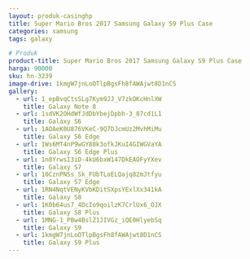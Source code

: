 ```yaml
---
layout: produk-casinghp
title: Super Mario Bros 2017 Samsung Galaxy S9 Plus Case
categories: samsung
tags: galaxy

# Produk
product-title: Super Mario Bros 2017 Samsung Galaxy S9 Plus Case
harga: 90000
sku: hn-3239
image-drive: 1kmgW7jnLoOTlpBgsFh8fAWAjwt8D1nCS
gallery:
  - url: 1_epBvqCtsSLg7Kym9JJ_V7zkOKcHnlXW
    title: Galaxy Note 8
  - url: 1sdVK2OHdWfJdDbYbejDpbh-3_87cd1L1
    title: Galaxy S6
  - url: 1AOAeK0U876VKeC-9Q7DJcmUz2MvhMiMu
    title: Galaxy S6 Edge
  - url: 1Ws6MT4nP9wGY88k3ofkJKuI4GIWGVaYA
    title: Galaxy S6 Edge Plus
  - url: 1n8YrwsI3iD-4kU6bxW147DkEAOFyYXev
    title: Galaxy S7
  - url: 10CznPNSs_Sk_FUbTLoELQajq82mJtfyu
    title: Galaxy S7 Edge
  - url: 1RN4NqtVENyKVbKDitSXpsYExlXx341kA
    title: Galaxy S8
  - url: 1K0b64us7_4DcIo9qoilzK7CrlUx6_OJX
    title: Galaxy S8 Plus
  - url: 1MNG-1_PBw4BslZ1JIVGz_iQE0HlyebSq
    title: Galaxy S9
  - url: 1kmgW7jnLoOTlpBgsFh8fAWAjwt8D1nCS
    title: Galaxy S9 Plus
---
```

